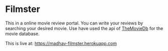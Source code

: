 # Filmster

This in a online movie review portal. You can write your reviews by searching your desired movie. Use have used the api of [TheMovieDb](https://www.themoviedb.org/) for the movie database.

This is live at:
https://madhav-filmster.herokuapp.com
